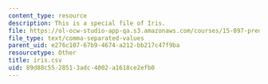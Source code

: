 ```yaml
---
content_type: resource
description: This is a special file of Iris.
file: https://ol-ocw-studio-app-qa.s3.amazonaws.com/courses/15-097-prediction-machine-learning-and-statistics-spring-2012/89d88c5528513adc4002a1618ce2efb0_iris.csv
file_type: text/comma-separated-values
parent_uid: e276c107-67b9-4674-a212-bb217c47f9ba
resourcetype: Other
title: iris.csv
uid: 89d88c55-2851-3adc-4002-a1618ce2efb0
---
```

